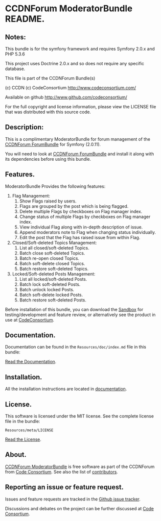 CCDNForum ModeratorBundle README.
=================================


## Notes: 

This bundle is for the symfony framework and requires Symfony 2.0.x and PHP 5.3.6
  
This project uses Doctrine 2.0.x and so does not require any specific database.
  

This file is part of the CCDNForum Bundle(s)

(c) CCDN (c) CodeConsortium <http://www.codeconsortium.com/> 

Available on github <http://www.github.com/codeconsortium/>

For the full copyright and license information, please view the LICENSE
file that was distributed with this source code.

## Description:

This is a complimentary ModeratorBundle for forum management of the [CCDNForum ForumBundle](https://github.com/codeconsortium/CCDNForumForumBundle) for Symfony (2.0.11).

You will need to look at [CCDNForum ForumBundle](https://github.com/codeconsortium/CCDNForumForumBundle) and install it along with its dependencies before using this bundle.

## Features.

ModeratorBundle Provides the following features:

1. Flag Management:
	1. Show Flags raised by users.
	2. Flags are grouped by the post which is being flagged.
	3. Delete multiple Flags by checkboxes on Flag manager index.
	4. Change status of multiple Flags by checkboxes on Flag manager index.
	5. View individual Flag along with in-depth description of issue.
	6. Append moderators note to Flag when changing status individually.
	7. Edit the post that the Flag has raised issue from within Flag.
2. Closed/Soft-deleted Topics Management:
	1. List all closed/soft-deleted Topics.
	2. Batch close soft-deleted Topics.
	3. Batch re-open closed Topics.
	4. Batch soft-delete closed Topics.
	5. Batch restore soft-deleted Topics.
3. Locked/Soft-deleted Posts Management:
	1. List all locked/soft-deleted Posts.
	2. Batch lock soft-deleted Posts.
	3. Batch unlock locked Posts.
	4. Batch soft-delete locked Posts.
	5. Batch restore soft-deleted Posts.

Before installation of this bundle, you can download the [Sandbox](https://github.com/codeconsortium/CCDNForumSandBox) for testing/development and feature review, or alternatively see the product in use at [CodeConsortium](http://www.codeconsortium.com).

## Documentation.

Documentation can be found in the `Resources/doc/index.md` file in this bundle:

[Read the Documentation](http://github.com/codeconsortium/CCDNForumModeratorBundle/blob/master/Resources/doc/index.md).

## Installation.

All the installation instructions are located in [documentation](http://github.com/codeconsortium/CCDNForumModeratorBundle/blob/master/Resources/doc/Install.md).

## License.

This software is licensed under the MIT license. See the complete license file in the bundle:

	Resources/meta/LICENSE

[Read the License](http://github.com/codeconsortium/CCDNForumModeratorBundle/blob/master/Resources/meta/LICENSE).

## About.

[CCDNForum ModeratorBundle](http://github.com/codeconsortium/CCDNForumModeratorBundle) is free software as part of the CCDNForum from [Code Consortium](http://www.codeconsortium.com). 
See also the list of [contributors](http://github.com/codeconsortium/CCDNForumModeratorBundle/contributors).

## Reporting an issue or feature request.

Issues and feature requests are tracked in the [Github issue tracker](http://github.com/codeconsortium/CCDNForumModeratorBundle/issues).

Discussions and debates on the project can be further discussed at [Code Consortium](http://www.codeconsortium.com).

